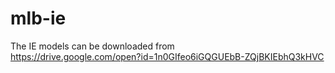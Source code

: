 # mlb-ie

The IE models can be downloaded from  
https://drive.google.com/open?id=1n0GIfeo6iGQGUEbB-ZQjBKIEbhQ3kHVC

